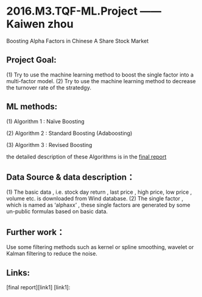 # 2016.M3.TQF-ML.Project ——  Kaiwen zhou
Boosting Alpha Factors in Chinese A Share Stock Market

## Project Goal:
(1)	Try to use the machine learning method to boost the single factor into a multi-factor model.
(2)	Try to use the machine learning method to decrease the turnover rate of the stratedgy.

## ML methods:
(1)	Algorithm 1 : Naïve Boosting 

(2)	Algorithm 2 : Standard Boosting (Adaboosting)

(3) Algorithm 3 : Revised Boosting 

 the detailed description of these Algorithms is in the [final report]()
 
## Data Source & data description：
(1)	The basic data , i.e. stock day return , last price , high price, low price , volume etc. is downloaded from Wind database.
(2)	The single factor , which is named as ‘alphaxx’ , these single factors are generated by some un-public formulas based on basic data.

## Further work：
Use some filtering methods such as kernel or spline smoothing, wavelet or Kalman filtering to reduce the noise.

## Links:
[final report][link1]
[link1]:
